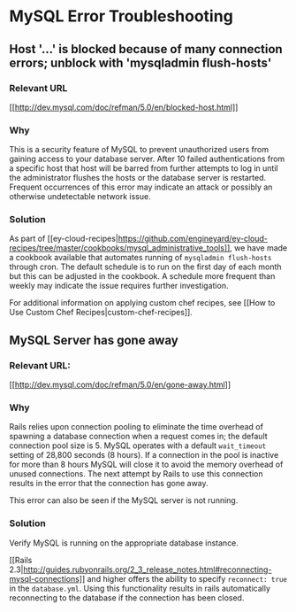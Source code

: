 # MySQL Error Troubleshooting

## Host '...' is blocked because of many connection errors; unblock with 'mysqladmin flush-hosts'

### Relevant URL

[[http://dev.mysql.com/doc/refman/5.0/en/blocked-host.html]]

### Why
This is a security feature of MySQL to prevent unauthorized users from gaining access to your database server.  After 10 failed authentications from a specific host that host will be barred from further attempts to log in until the administrator flushes the hosts or the database server is restarted.  Frequent occurrences of this error may indicate an attack or possibly an otherwise undetectable network issue.

### Solution
As part of [[ey-cloud-recipes|https://github.com/engineyard/ey-cloud-recipes/tree/master/cookbooks/mysql_administrative_tools]], we have made a cookbook available that automates running of `mysqladmin flush-hosts` through cron.  The default schedule is to run on the first day of each month but this can be adjusted in the cookbook.  A schedule more frequent than weekly may indicate the issue requires further investigation.

For additional information on applying custom chef recipes, see [[How to Use Custom Chef Recipes|custom-chef-recipes]].


## MySQL Server has gone away
### Relevant URL:

[[http://dev.mysql.com/doc/refman/5.0/en/gone-away.html]]

### Why
Rails relies upon connection pooling to eliminate the time overhead of spawning a database connection when a request comes in; the default connection pool size is 5.  MySQL operates with a default `wait_timeout` setting of 28,800 seconds (8 hours).  If a connection in the pool is inactive for more than 8 hours MySQL will close it to avoid the memory overhead of unused connections.  The next attempt by Rails to use this connection results in the error that the connection has gone away.

This error can also be seen if the MySQL server is not running.

### Solution
Verify MySQL is running on the appropriate database instance.

[[Rails 2.3|http://guides.rubyonrails.org/2_3_release_notes.html#reconnecting-mysql-connections]] and higher offers the ability to specify `reconnect: true` in the `database.yml`.  Using this functionality results in rails automatically reconnecting to the database if the connection has been closed.